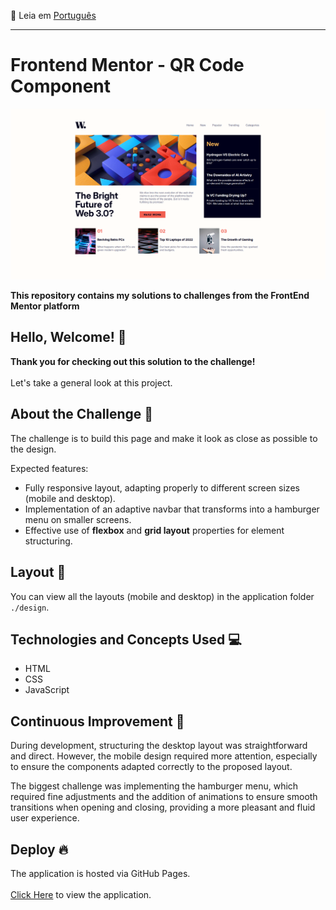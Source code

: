 📄 Leia em [Português](./README-pt.md)
<hr>

# Frontend Mentor - QR Code Component

<div align="center">

![project screenshot](./assets/images/project-print.png)

</div>

**This repository contains my solutions to challenges from the FrontEnd Mentor platform**

## Hello, Welcome! 👋

**Thank you for checking out this solution to the challenge!**  
<br>
Let's take a general look at this project.

## About the Challenge 🎯

The challenge is to build this page and make it look as close as possible to the design.

Expected features:

- Fully responsive layout, adapting properly to different screen sizes (mobile and desktop).
- Implementation of an adaptive navbar that transforms into a hamburger menu on smaller screens.
- Effective use of **flexbox** and **grid layout** properties for element structuring.

## Layout 🎨

You can view all the layouts (mobile and desktop) in the application folder ` ./design `.

## Technologies and Concepts Used 💻

- HTML
- CSS
- JavaScript

## Continuous Improvement 🚀

During development, structuring the desktop layout was straightforward and direct. However, the mobile design required more attention, especially to ensure the components adapted correctly to the proposed layout.

The biggest challenge was implementing the hamburger menu, which required fine adjustments and the addition of animations to ensure smooth transitions when opening and closing, providing a more pleasant and fluid user experience.

## Deploy 🔥

The application is hosted via GitHub Pages.  
<br>
<a href="https://luiz-feliph.github.io/Frontend-Mentor-Challenges/News%20Homepage">Click Here</a> to view the application.
